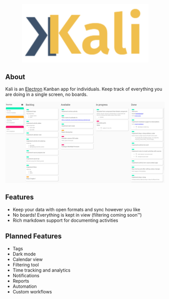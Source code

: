 <p align="center">
    <img src="kali.png" alt="Logo" width="400">
</p>

## About
Kali is an [Electron](https://www.electronjs.org/) Kanban app for individuals. Keep track of everything you are doing in a single screen, no boards.

![](pre-release.png)

## Features
- Keep your data with open formats and sync however you like
- No boards! Everything is kept in view (filtering coming soon™)
- Rich markdown support for documenting activities

## Planned Features
- Tags
- Dark mode
- Calendar view
- Filtering tool
- Time tracking and analytics
- Notifications
- Reports
- Automation
- Custom workflows

